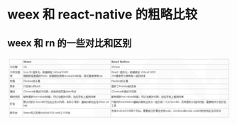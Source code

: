 # weex 和 react-native 的粗略比较

## weex 和 rn 的一些对比和区别
 ![image](https://github.com/notDash/onmyown/blob/master/weexVSrn.png)
